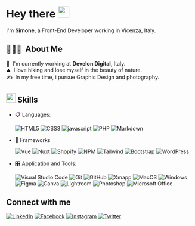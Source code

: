 # Hey there <img src = "https://raw.githubusercontent.com/MartinHeinz/MartinHeinz/master/wave.gif" width = 30px>

I'm **Simone**, a Front-End Developer working in Vicenza, Italy.

## 👨🏻‍💻 &nbsp;About Me

💼 &nbsp;I'm currently working at **Develon Digital**, Italy.\
⛰️ &nbsp;I love hiking and lose myself in the beauty of nature.\
✍️ &nbsp;In my free time, i pursue Graphic Design and photography.

## <img src="https://media2.giphy.com/media/QssGEmpkyEOhBCb7e1/giphy.gif?cid=ecf05e47a0n3gi1bfqntqmob8g9aid1oyj2wr3ds3mg700bl&rid=giphy.gif" width ="25"><b> Skills</b>

<p align="center">

- 📋 Languages:
    
    ![HTML5](https://img.shields.io/badge/html5-%23E34F26.svg?style=for-the-badge&logo=html5&logoColor=white)
    ![CSS3](https://img.shields.io/badge/css3-%231572B6.svg?style=for-the-badge&logo=css3&logoColor=white)
    ![javascript](https://img.shields.io/badge/javascript%20-%23323330.svg?&style=for-the-badge&logo=javascript&logoColor=%23F7DF1E)
    ![PHP](https://img.shields.io/badge/php-%23777BB4.svg?style=for-the-badge&logo=php&logoColor=white)
    ![Markdown](https://img.shields.io/badge/markdown-%23000000.svg?style=for-the-badge&logo=markdown&logoColor=white)
   
    
- 🎨 Frameworks

   ![Vue](https://img.shields.io/badge/Vue.js-35495E?style=for-the-badge&logo=vuedotjs&logoColor=4FC08D)
   ![Nuxt](https://img.shields.io/badge/Nuxt.js-35495E?style=for-the-badge&logo=nuxtdotjs)
   ![Shopify](https://img.shields.io/badge/shopify-95BF47?style=for-the-badge&logo=shopify&logoColor=FFFFFF)
   ![NPM](https://img.shields.io/badge/npm-CB3837?style=for-the-badge&logo=npm&logoColor=white)
   ![Tailwind](https://img.shields.io/badge/Tailwind_CSS-38B2AC?style=for-the-badge&logo=tailwind-css&logoColor=white)
   ![Bootstrap](https://img.shields.io/badge/bootstrap%20-%23563D7C.svg?&style=for-the-badge&logo=bootstrap&logoColor=white)
   ![WordPress](https://img.shields.io/badge/WordPress-%23117AC9.svg?style=for-the-badge&logo=WordPress&logoColor=white)
    
    
- 🎛️ Application and Tools:

    ![Visual Studio Code](https://img.shields.io/badge/Visual%20Studio%20Code-0078d7.svg?style=for-the-badge&logo=visual-studio-code&logoColor=white)
    ![Git](https://img.shields.io/badge/git-%23F05033.svg?style=for-the-badge&logo=git&logoColor=white)
    ![GitHub](https://img.shields.io/badge/github-%23121011.svg?style=for-the-badge&logo=github&logoColor=white)
    ![Xmapp](https://img.shields.io/badge/Xampp-F37623?style=for-the-badge&logo=xampp&logoColor=white)
    ![MacOS](https://img.shields.io/badge/apple-%23121011?style=for-the-badge&logo=apple&logoColor=white)
    ![Windows](https://img.shields.io/badge/Windows-0078D6?style=for-the-badge&logo=windows&logoColor=white)
    ![Figma](https://img.shields.io/badge/figma-F7F7F7.svg?style=for-the-badge&logo=figma)
    ![Canva](https://img.shields.io/badge/Canva-%2300C4CC.svg?style=for-the-badge&logo=Canva&logoColor=white)
    ![Lightroom](https://img.shields.io/badge/lightroom-001833.svg?style=for-the-badge&logo=adobelightroom)
    ![Photoshop](https://img.shields.io/badge/photoshop-001833.svg?style=for-the-badge&logo=adobephotoshop)
    ![Microsoft Office](https://img.shields.io/badge/Microsoft_Office-D83B01?style=for-the-badge&logo=microsoft-office&logoColor=white)
    
</p>

## Connect with me

[![LinkedIn](https://img.shields.io/badge/linkedin-0077b5.svg?&style=for-the-badge&logo=linkedin&logoColor=white)](https://www.linkedin.com/in/simone-galiotto)
[![Facebook](https://img.shields.io/badge/facebook-%231877F2.svg?&style=for-the-badge&logo=facebook&logoColor=white)](https://www.facebook.com/simone.galiotto.5/)
[![Instagram](https://img.shields.io/badge/instagram-e1306c.svg?&style=for-the-badge&logo=instagram&logoColor=white)](https://instagram.com/simonegaliotto)
[![Twitter](https://img.shields.io/badge/twitter-1da1f2.svg?&style=for-the-badge&logo=twitter&logoColor=white)](https://twitter.com/simonegaliotto)
